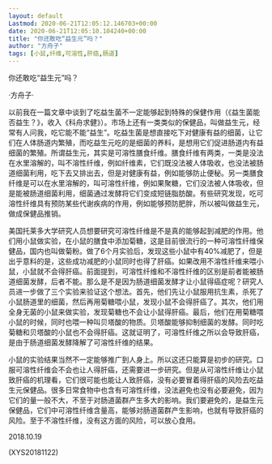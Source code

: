 ```yaml
---
layout: default
Lastmod: 2020-06-21T12:05:12.146703+00:00
date: 2020-06-21T12:05:10.104240+00:00
title: "你还敢吃“益生元”吗？"
author: "方舟子"
tags: [小鼠,纤维,可溶性,肝癌,肠道]
---
```


你还敢吃“益生元”吗？

·方舟子·

以前我在一篇文章中谈到了吃益生菌不一定能够起到特殊的保健作用（《益生菌能否益生？》，收入《科舟求健》）。市场上还有一类类似的保健品，叫做益生元，经常有人问我，吃它能不能“益生”。吃益生菌是想直接吃下对健康有益的细菌，让它们在人体肠道内繁殖，而吃益生元吃的是细菌的养料，是想用它们促进肠道内有益细菌的繁殖。所谓益生元，其实是可溶性膳食纤维。膳食纤维有两类，一类是没法在水里溶解的，叫不溶性纤维，例如纤维素，它们既没法被人体吸收，也没法被肠道细菌利用，吃下去又排出去，但是对健康有益，例如能够防止便秘。另一类膳食纤维是可以在水里溶解的，叫可溶性纤维，例如果聚糖，它们没法被人体吸收，但是能被肠道细菌利用，细菌通过发酵将它们变成短链脂肪酸。有些研究发现，吃可溶性纤维具有预防某些代谢疾病的作用，例如能够预防肥胖，所以被叫做益生元，做成保健品推销。

美国托莱多大学研究人员想要研究可溶性纤维是不是真的能够起到减肥的作用。他们用小鼠做实验，在小鼠的膳食中添加菊糖，这是目前很流行的一种可溶性纤维保健品，国内也叫做菊粉。做了6个月实验后，发现这些小鼠中有40%减肥了，但是出乎意料的是，这些成功减肥的小鼠同时也得了肝癌。如果改用不溶性纤维来喂小鼠，小鼠就不会得肝癌。前面提到，可溶性纤维和不溶性纤维的区别是前者能被肠道细菌发酵，后者不能。那么是不是因为肠道细菌发酵才让小鼠得癌症呢？研究人员进一步做了三个实验来验证这个想法。首先，他们先让小鼠服用抗生素，杀死了小鼠肠道里的细菌，然后再用菊糖喂小鼠，发现小鼠不会得肝癌了。其次，他们用全身无菌的小鼠来做实验，发现菊糖也不会让小鼠得肝癌。最后，他们在用菊糖喂小鼠的时候，同时也喂一种叫贝塔酸的物质。贝塔酸能够抑制细菌的发酵。同时吃菊糖和贝塔酸的小鼠也不会得肝癌。这就证明了，可溶性纤维之所以会导致肝癌，是由于肠道细菌发酵降解了可溶性纤维的结果。

小鼠的实验结果当然不一定能够推广到人身上。所以这还只能算是初步的研究。口服可溶性纤维会不会也让人得肝癌，还需要进一步研究。但是从可溶性纤维让小鼠致肝癌的机理看，它们很可能也能让人致肝癌，没有必要冒着得肝癌的风险去吃益生元保健品。很多日常食物中也含有可溶性纤维，没法避免也没有必要避免，因为它们的量一般不大，不至于对肠道菌群产生多大的影响。我们要避免的，是益生元保健品，它们中可溶性纤维含量高，能够对肠道菌群产生影响，也就有导致肝癌的风险。至于不溶性纤维，没有这方面的风险，可以放心食用。

2018.10.19

(XYS20181122)

